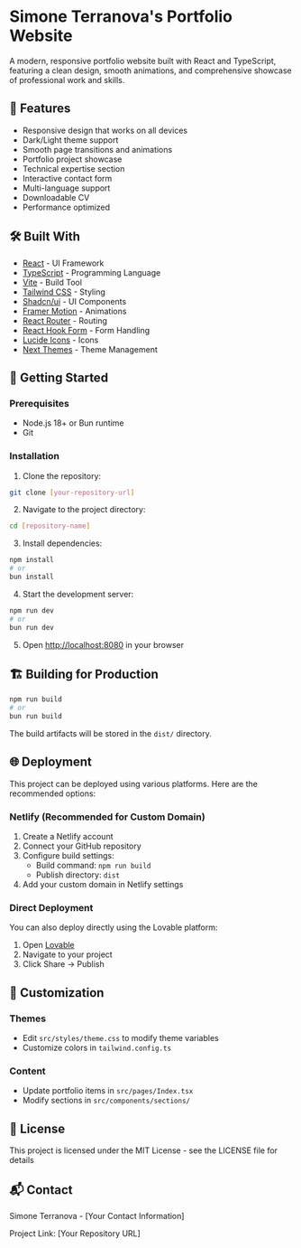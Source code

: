 # Simone Terranova's Portfolio Website

A modern, responsive portfolio website built with React and TypeScript, featuring a clean design, smooth animations, and comprehensive showcase of professional work and skills.

## 🚀 Features

- Responsive design that works on all devices
- Dark/Light theme support
- Smooth page transitions and animations
- Portfolio project showcase
- Technical expertise section
- Interactive contact form
- Multi-language support
- Downloadable CV
- Performance optimized

## 🛠️ Built With

- [React](https://reactjs.org/) - UI Framework
- [TypeScript](https://www.typescriptlang.org/) - Programming Language
- [Vite](https://vitejs.dev/) - Build Tool
- [Tailwind CSS](https://tailwindcss.com/) - Styling
- [Shadcn/ui](https://ui.shadcn.com/) - UI Components
- [Framer Motion](https://www.framer.com/motion/) - Animations
- [React Router](https://reactrouter.com/) - Routing
- [React Hook Form](https://react-hook-form.com/) - Form Handling
- [Lucide Icons](https://lucide.dev/) - Icons
- [Next Themes](https://github.com/pacocoursey/next-themes) - Theme Management

## 🚀 Getting Started

### Prerequisites

- Node.js 18+ or Bun runtime
- Git

### Installation

1. Clone the repository:
```bash
git clone [your-repository-url]
```

2. Navigate to the project directory:
```bash
cd [repository-name]
```

3. Install dependencies:
```bash
npm install
# or
bun install
```

4. Start the development server:
```bash
npm run dev
# or
bun run dev
```

5. Open [http://localhost:8080](http://localhost:8080) in your browser

## 🏗️ Building for Production

```bash
npm run build
# or
bun run build
```

The build artifacts will be stored in the `dist/` directory.

## 🌐 Deployment

This project can be deployed using various platforms. Here are the recommended options:

### Netlify (Recommended for Custom Domain)
1. Create a Netlify account
2. Connect your GitHub repository
3. Configure build settings:
   - Build command: `npm run build`
   - Publish directory: `dist`
4. Add your custom domain in Netlify settings

### Direct Deployment
You can also deploy directly using the Lovable platform:
1. Open [Lovable](https://lovable.dev)
2. Navigate to your project
3. Click Share -> Publish

## 🎨 Customization

### Themes
- Edit `src/styles/theme.css` to modify theme variables
- Customize colors in `tailwind.config.ts`

### Content
- Update portfolio items in `src/pages/Index.tsx`
- Modify sections in `src/components/sections/`

## 📝 License

This project is licensed under the MIT License - see the LICENSE file for details

## 📬 Contact

Simone Terranova - [Your Contact Information]

Project Link: [Your Repository URL]
